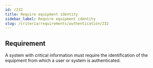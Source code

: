 ```yaml
---
id: r232
title: Require equipment identity
sidebar_label: Require equipment identity
slug: /criteria/requirements/authentication/232
---
```


## Requirement

A system with critical information
must require the identification
of the equipment from which a user
or system is authenticated.
